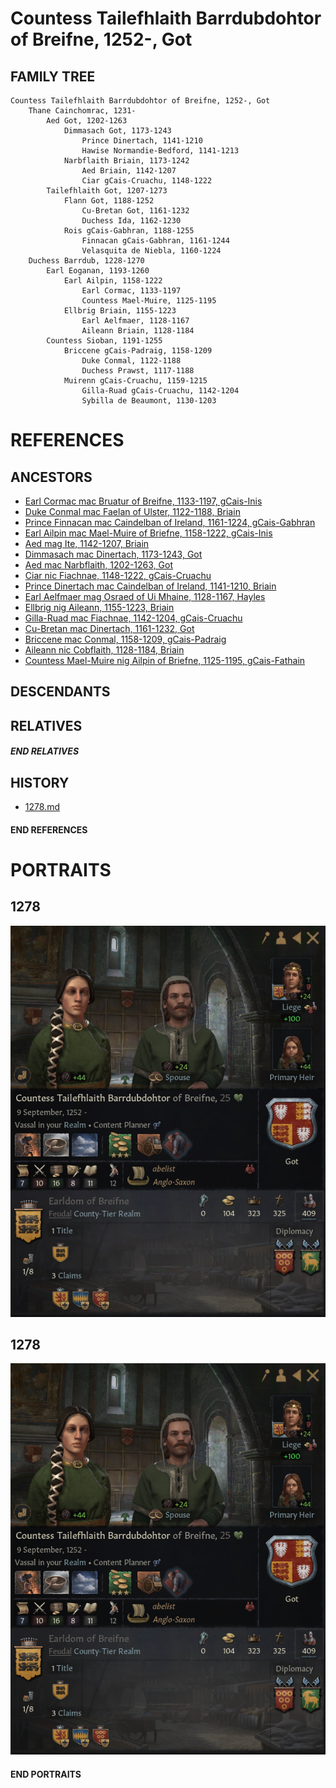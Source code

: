 # Countess Tailefhlaith Barrdubdohtor of Breifne, 1252-, Got

## FAMILY TREE
```
Countess Tailefhlaith Barrdubdohtor of Breifne, 1252-, Got
    Thane Cainchomrac, 1231-     
        Aed Got, 1202-1263
            Dimmasach Got, 1173-1243
                Prince Dinertach, 1141-1210
                Hawise Normandie-Bedford, 1141-1213
            Narbflaith Briain, 1173-1242
                Aed Briain, 1142-1207
                Ciar gCais-Cruachu, 1148-1222
        Tailefhlaith Got, 1207-1273
            Flann Got, 1188-1252
                Cu-Bretan Got, 1161-1232
                Duchess Ida, 1162-1230
            Rois gCais-Gabhran, 1188-1255
                Finnacan gCais-Gabhran, 1161-1244
                Velasquita de Niebla, 1160-1224
    Duchess Barrdub, 1228-1270
        Earl Eoganan, 1193-1260
            Earl Ailpin, 1158-1222
                Earl Cormac, 1133-1197
                Countess Mael-Muire, 1125-1195
            Ellbrig Briain, 1155-1223
                Earl Aelfmaer, 1128-1167
                Aileann Briain, 1128-1184
        Countess Sioban, 1191-1255
            Briccene gCais-Padraig, 1158-1209
                Duke Conmal, 1122-1188
                Duchess Prawst, 1117-1188
            Muirenn gCais-Cruachu, 1159-1215
                Gilla-Ruad gCais-Cruachu, 1142-1204
                Sybilla de Beaumont, 1130-1203 
```

# REFERENCES

## ANCESTORS
* [Earl Cormac mac Bruatur of Breifne, 1133-1197, gCais-Inis](cormac_mac_bruatur_1133.md)
* [Duke Conmal mac Faelan of Ulster, 1122-1188, Briain](conmal_mac_faelan_1122.md)
* [Prince Finnacan mac Caindelban of Ireland, 1161-1224, gCais-Gabhran](finnacan_mac_caindelban_1161.md)
* [Earl Ailpin mac Mael-Muire of Briefne, 1158-1222, gCais-Inis](ailpin_mac_mael-muire_1158.md)
* [Aed mag Ite, 1142-1207, Briain](aed_mag_ite_1142.md)
* [Dimmasach mac Dinertach, 1173-1243, Got](dimmasach_mac_dinertach_1173.md)
* [Aed mac Narbflaith, 1202-1263, Got](aed_mac_narbflaith_1202.md)
* [Ciar nic Fiachnae, 1148-1222, gCais-Cruachu](ciar_nic_fiachnae_1148.md)
* [Prince Dinertach mac Caindelban of Ireland, 1141-1210, Briain](dinertach_mac_caindelban_1141.md)
* [Earl Aelfmaer mag Osraed of Ui Mhaine, 1128-1167, Hayles](aelfmaer_mag_osraed_1128.md)
* [Ellbrig nig Aileann, 1155-1223, Briain](ellbrig_nig_aileann_1155.md)
* [Gilla-Ruad mac Fiachnae, 1142-1204, gCais-Cruachu](gilla-ruad_mac_fiachnae_1142.md)
* [Cu-Bretan mac Dinertach, 1161-1232, Got](cu-bretan_mac_dinertach_1161.md)
* [Briccene mac Conmal, 1158-1209, gCais-Padraig](briccene_mac_conmal_1158.md)
* [Aileann nic Cobflaith, 1128-1184, Briain](aileann_nic_cobflaith_1128.md)
* [Countess Mael-Muire nig Ailpin of Briefne, 1125-1195, gCais-Fathain](mael-muire_nig_ailpin_1125.md)

## DESCENDANTS

## RELATIVES

##### END RELATIVES 
## HISTORY
* [1278.md](../h/1278.md)

#### END REFERENCES

# PORTRAITS

## 1278
![1278](tailefhlaith_barrdubdohtor_1252/1278.jpg)

## 1278
![1278](tailefhlaith_barrdubdohtor_1252/1278.png)

#### END PORTRAITS

